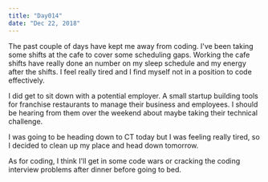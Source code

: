 ```yaml
---
title: "Day014"
date: "Dec 22, 2018"
---
```

The past couple of days have kept me away from coding. I've been taking some shifts at the cafe to cover some scheduling gaps. Working the cafe shifts have really done an number on my sleep schedule and my energy after the shifts. I feel really tired and I find myself not in a position to code effectively.

I did get to sit down with a potential employer. A small startup building tools for franchise restaurants to manage their business and employees. I should be hearing from them over the weekend about maybe taking their technical challenge.

I was going to be heading down to CT today but I was feeling really tired, so I decided to clean up my place and head down tomorrow.

As for coding, I think I'll get in some code wars or cracking the coding interview problems after dinner before going to bed.
